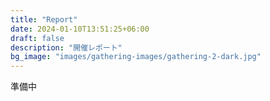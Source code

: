 ```yaml
---
title: "Report"
date: 2024-01-10T13:51:25+06:00
draft: false
description: "開催レポート"
bg_image: "images/gathering-images/gathering-2-dark.jpg"
---
```


準備中
